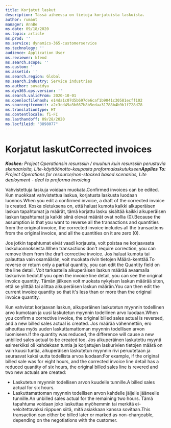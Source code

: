 ```yaml
---
title: Korjatut laskut
description: Tässä aiheessa on tietoja korjatuista laskuista.
author: rumant
manager: AnnBe
ms.date: 09/18/2020
ms.topic: article
ms.prod: ''
ms.service: dynamics-365-customerservice
ms.technology: ''
audience: Application User
ms.reviewer: kfend
ms.search.scope: ''
ms.custom: ''
ms.assetid: ''
ms.search.region: Global
ms.search.industry: Service industries
ms.author: suvaidya
ms.dyn365.ops.version: ''
ms.search.validFrom: 2020-10-01
ms.openlocfilehash: e14da1c07d5b697de6caf1b9041c30581ecff102
ms.sourcegitcommit: a2c3cd49a3b667b8b5edaa31788b4b9b1f728d78
ms.translationtype: HT
ms.contentlocale: fi-FI
ms.lasthandoff: 09/28/2020
ms.locfileid: "3898077"
---
```

# <a name="corrected-invoices"></a><span data-ttu-id="6a48c-103">Korjatut laskut</span><span class="sxs-lookup"><span data-stu-id="6a48c-103">Corrected invoices</span></span>

<span data-ttu-id="6a48c-104">_**Koskee:** Project Operationsin resurssiin / muuhun kuin resurssiin perustuvia skenaarioita, Lite-käyttöönotto-kaupasta proformalaskutukseen_</span><span class="sxs-lookup"><span data-stu-id="6a48c-104">_**Applies To:** Project Operations for resource/non-stocked based scenarios, Lite deployment - deal to proforma invoicing_</span></span>

<span data-ttu-id="6a48c-105">Vahvistettuja laskuja voidaan muokata.</span><span class="sxs-lookup"><span data-stu-id="6a48c-105">Confirmed invoices can be edited.</span></span> <span data-ttu-id="6a48c-106">Kun muokkaat vahvistettua laskua, korjatusta laskusta luodaan luonnos.</span><span class="sxs-lookup"><span data-stu-id="6a48c-106">When you edit a confirmed invoice, a draft of the corrected invoice is created.</span></span> <span data-ttu-id="6a48c-107">Koska oletuksena on, että haluat kumota kaikki alkuperäisen laskun tapahtumat ja määrät, tämä korjattu lasku sisältää kaikki alkuperäisen laskun tapahtumat ja kaikki siinä olevat määrät ovat nollia (0).</span><span class="sxs-lookup"><span data-stu-id="6a48c-107">Because the assumption is that you want to reverse all the transactions and quantities from the original invoice, the corrected invoice includes all the transactions from the original invoice, and all the quantities on it are zero (0).</span></span>

<span data-ttu-id="6a48c-108">Jos jotkin tapahtumat eivät vaadi korjausta, voit poistaa ne korjaavasta laskuluonnoksesta.</span><span class="sxs-lookup"><span data-stu-id="6a48c-108">When transactions don't require correction, you can remove them from the draft corrective invoice.</span></span> <span data-ttu-id="6a48c-109">Jos haluat kumota tai palauttaa vain osamäärän, voit muokata rivin tietojen Määrä-kenttää.</span><span class="sxs-lookup"><span data-stu-id="6a48c-109">To reverse or return only a partial quantity, you can edit the Quantity field on the line detail.</span></span> <span data-ttu-id="6a48c-110">Voit tarkastella alkuperäisen laskun määrää avaamalla laskurivin tiedot.</span><span class="sxs-lookup"><span data-stu-id="6a48c-110">If you open the invoice line detail, you can see the original invoice quantity.</span></span> <span data-ttu-id="6a48c-111">Tämän jälkeen voit muokata nykyisen laskun määrää siten, että se ylittää tai alittaa alkuperäisen laskun määrän.</span><span class="sxs-lookup"><span data-stu-id="6a48c-111">You can then edit the current invoice quantity so that it's less than or more than the original invoice quantity.</span></span>

<span data-ttu-id="6a48c-112">Kun vahvistat korjaavan laskun, alkuperäinen laskutetun myynnin todellinen arvo kumotaan ja uusi laskutetun myynnin todellinen arvo luodaan.</span><span class="sxs-lookup"><span data-stu-id="6a48c-112">When you confirm a corrective invoice, the original billed sales actual is reversed, and a new billed sales actual is created.</span></span> <span data-ttu-id="6a48c-113">Jos määrää vähennettiin, ero aiheuttaa myös uuden laskuttamattoman myynnin todellisen arvon luomiseen.</span><span class="sxs-lookup"><span data-stu-id="6a48c-113">If the quantity was reduced, the difference will cause a new unbilled sales actual to be created too.</span></span> <span data-ttu-id="6a48c-114">Jos alkuperäinen laskutettu myynti esimerkiksi oli kahdeksan tuntia ja korjattujen laskurivien tietojen määrä on vain kuusi tuntia, alkuperäisen laskutetun myynnin rivi peruutetaan ja seuraavat kaksi uutta todellista arvoa luodaan:</span><span class="sxs-lookup"><span data-stu-id="6a48c-114">For example, if the original billed sale was for eight hours, and the corrected invoice line detail has a reduced quantity of six hours, the original billed sales line is revered and two new actuals are created:</span></span>

- <span data-ttu-id="6a48c-115">Laskutetun myynnin todellisen arvon kuudelle tunnille.</span><span class="sxs-lookup"><span data-stu-id="6a48c-115">A billed sales actual for six hours.</span></span>
- <span data-ttu-id="6a48c-116">Laskuttamattoman myynnin todellisen arvon kahdelle jäljelle jääneelle tunnille.</span><span class="sxs-lookup"><span data-stu-id="6a48c-116">An unbilled sales actual for the remaining two hours.</span></span> <span data-ttu-id="6a48c-117">Tämä tapahtuma voidaan joko laskuttaa myöhemmin tai merkitä ei-veloitettavaksi riippuen siitä, mitä asiakkaan kanssa sovitaan.</span><span class="sxs-lookup"><span data-stu-id="6a48c-117">This transaction can either be billed later or marked as non-chargeable, depending on the negotiations with the customer.</span></span>
